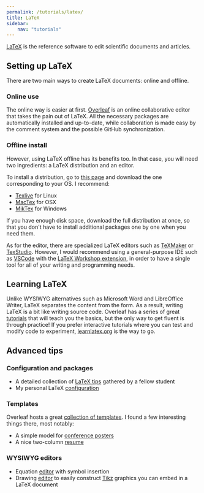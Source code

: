 ```yaml
---
permalink: /tutorials/latex/
title: LaTeX
sidebar:
    nav: "tutorials"
---
```


[LaTeX](https://www.latex-project.org/) is the reference software to edit scientific documents and articles.

## Setting up LaTeX

There are two main ways to create LaTeX documents: online and offline.

### Online use

The online way is easier at first. [Overleaf](https://www.overleaf.com/) is an online collaborative editor that takes the pain out of LaTeX. All the necessary packages are automatically installed and up-to-date, while collaboration is made easy by the comment system and the possible GitHub synchronization.

### Offline install

However, using LaTeX offline has its benefits too. In that case, you will need two ingredients: a LaTeX distribution and an editor.

To install a distribution, go to [this page](https://www.latex-project.org/get/) and download the one corresponding to your OS. I recommend:

- [Texlive](https://www.tug.org/texlive/quickinstall.html) for Linux
- [MacTex](https://www.tug.org/mactex/mactex-download.html) for OSX
- [MikTex](https://miktex.org/download) for Windows
  
If you have enough disk space, download the full distribution at once, so that you don't have to install additional packages one by one when you need them.

As for the editor, there are specialized LaTeX editors such as [TeXMaker](https://www.xm1math.net/texmaker/) or [TexStudio](https://www.texstudio.org/). However, I would recommend using a general-purpose IDE such as [VSCode](../tutorials/vscode.md) with the [LaTeX Workshop extension](https://marketplace.visualstudio.com/items?itemName=James-Yu.latex-workshop), in order to have a single tool for all of your writing and programming needs.

## Learning LaTeX

Unlike WYSIWYG alternatives such as Microsoft Word and LibreOffice Writer, LaTeX separates the content from the form. As a result, writing LaTeX is a bit like writing source code. Overleaf has a series of great [tutorials](https://fr.overleaf.com/learn) that will teach you the basics, but the only way to get fluent is through practice! If you prefer interactive tutorials where you can test and modify code to experiment, [learnlatex.org](https://www.learnlatex.org/en/) is the way to go.

## Advanced tips

### Configuration and packages

- A detailed collection of [LaTeX tips](https://github.com/RiMillo/LaTeX_tips) gathered by a fellow student
- My personal LaTeX [configuration](https://github.com/gdalle/LaTeX-packages)

### Templates

Overleaf hosts a great [collection of templates](https://www.overleaf.com/latex/templates). I found a few interesting things there, most notably:

- A simple model for [conference posters](https://fr.overleaf.com/articles/decaf-poster/ryfhdpmwcnpd)
- A nice two-column [resume](https://github.com/liantze/AltaCV)

### WYSIWYG editors

- Equation [editor](https://latex.codecogs.com/eqneditor/editor.php) with symbol insertion
- Drawing [editor](http://latexdraw.sourceforge.net/) to easily construct [Tikz](https://www.overleaf.com/learn/latex/TikZ_package) graphics you can embed in a LaTeX document
